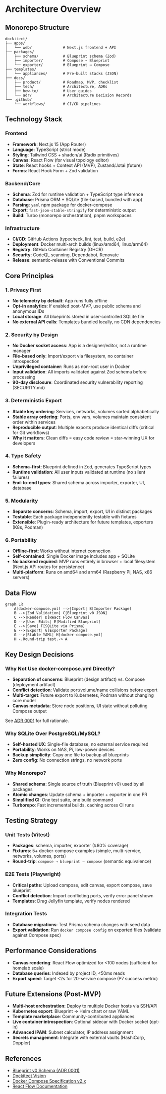 # Architecture Overview

## Monorepo Structure

```
dockitect/
├── apps/
│   └── web/              # Next.js frontend + API
├── packages/
│   ├── schema/           # Blueprint schema (Zod)
│   ├── importer/         # Compose → Blueprint
│   └── exporter/         # Blueprint → Compose
├── templates/
│   └── appliances/       # Pre-built stacks (JSON)
├── docs/
│   ├── product/          # Roadmap, MVP, checklist
│   ├── tech/             # Architecture, ADRs
│   ├── how-to/           # User guides
│   └── adr/              # Architecture Decision Records
└── .github/
    └── workflows/        # CI/CD pipelines
```

## Technology Stack

### Frontend

- **Framework**: Next.js 15 (App Router)
- **Language**: TypeScript (strict mode)
- **Styling**: Tailwind CSS + shadcn/ui (Radix primitives)
- **Canvas**: React Flow (for visual topology editor)
- **State**: React hooks + Context API (MVP), Zustand/Jotai (future)
- **Forms**: React Hook Form + Zod validation

### Backend/Core

- **Schema**: Zod for runtime validation + TypeScript type inference
- **Database**: Prisma ORM + SQLite (file-based, bundled with app)
- **Parsing**: `yaml` npm package for docker-compose
- **Export**: `fast-json-stable-stringify` for deterministic output
- **Build**: Turbo (monorepo orchestration), pnpm workspaces

### Infrastructure

- **CI/CD**: GitHub Actions (typecheck, lint, test, build, e2e)
- **Deployment**: Docker multi-arch builds (linux/amd64, linux/arm64)
- **Registry**: GitHub Container Registry (GHCR)
- **Security**: CodeQL scanning, Dependabot, Renovate
- **Release**: semantic-release with Conventional Commits

## Core Principles

### 1. Privacy First

- **No telemetry by default**: App runs fully offline
- **Opt-in analytics**: If enabled post-MVP, use public schema and anonymous IDs
- **Local storage**: All blueprints stored in user-controlled SQLite file
- **No external API calls**: Templates bundled locally, no CDN dependencies

### 2. Security by Design

- **No Docker socket access**: App is a designer/editor, not a runtime manager
- **File-based only**: Import/export via filesystem, no container introspection
- **Unprivileged container**: Runs as non-root user in Docker
- **Input validation**: All imports validated against Zod schema before processing
- **90-day disclosure**: Coordinated security vulnerability reporting (SECURITY.md)

### 3. Deterministic Export

- **Stable key ordering**: Services, networks, volumes sorted alphabetically
- **Stable array ordering**: Ports, env vars, volumes maintain consistent order within services
- **Reproducible output**: Multiple exports produce identical diffs (critical for Git workflows)
- **Why it matters**: Clean diffs = easy code review = star-winning UX for developers

### 4. Type Safety

- **Schema-first**: Blueprint defined in Zod, generates TypeScript types
- **Runtime validation**: All user inputs validated at runtime (no silent failures)
- **End-to-end types**: Shared schema across importer, exporter, UI, database

### 5. Modularity

- **Separate concerns**: Schema, import, export, UI in distinct packages
- **Testable**: Each package independently testable with fixtures
- **Extensible**: Plugin-ready architecture for future templates, exporters (K8s, Podman)

### 6. Portability

- **Offline-first**: Works without internet connection
- **Self-contained**: Single Docker image includes app + SQLite
- **No backend required**: MVP runs entirely in browser + local filesystem (Next.js API routes for persistence)
- **Multi-platform**: Runs on amd64 and arm64 (Raspberry Pi, NAS, x86 servers)

## Data Flow

```mermaid
graph LR
    A[docker-compose.yml] -->|Import| B[Importer Package]
    B -->|Zod Validation| C[Blueprint v0 JSON]
    C -->|Render| D[React Flow Canvas]
    D -->|User Edits| E[Modified Blueprint]
    E -->|Save| F[SQLite via Prisma]
    E -->|Export| G[Exporter Package]
    G -->|Stable YAML| H[docker-compose.yml]
    H -.Round-trip test.-> A
```

## Key Design Decisions

### Why Not Use docker-compose.yml Directly?

- **Separation of concerns**: Blueprint (design artifact) vs. Compose (deployment artifact)
- **Conflict detection**: Validate port/volume/name collisions before export
- **Multi-target**: Future export to Kubernetes, Podman without changing core model
- **Canvas metadata**: Store node positions, UI state without polluting Compose output

See [ADR 0001](../adr/0001-blueprint-schema.md) for full rationale.

### Why SQLite Over PostgreSQL/MySQL?

- **Self-hosted UX**: Single-file database, no external service required
- **Portability**: Works on NAS, Pi, low-power devices
- **Backup simplicity**: Copy one file to backup all blueprints
- **Zero config**: No connection strings, no network ports

### Why Monorepo?

- **Shared schema**: Single source of truth (Blueprint v0) used by all packages
- **Atomic changes**: Update schema + importer + exporter in one PR
- **Simplified CI**: One test suite, one build command
- **Turborepo**: Fast incremental builds, caching across CI runs

## Testing Strategy

### Unit Tests (Vitest)

- **Packages**: schema, importer, exporter (≥80% coverage)
- **Fixtures**: 5+ docker-compose examples (simple, multi-service, networks, volumes, ports)
- **Round-trip**: `compose → blueprint → compose` (semantic equivalence)

### E2E Tests (Playwright)

- **Critical paths**: Upload compose, edit canvas, export compose, save blueprint
- **Conflict detection**: Import conflicting ports, verify error panel shown
- **Templates**: Drag Jellyfin template, verify nodes rendered

### Integration Tests

- **Database migrations**: Test Prisma schema changes with seed data
- **Export validation**: Run `docker compose config` on exported files (validate against Compose spec)

## Performance Considerations

- **Canvas rendering**: React Flow optimized for <100 nodes (sufficient for homelab scale)
- **Database queries**: Indexed by project ID, <50ms reads
- **Export speed**: Target <2s for 20-service compose (P7 success metric)

## Future Extensions (Post-MVP)

- **Multi-host orchestration**: Deploy to multiple Docker hosts via SSH/API
- **Kubernetes export**: Blueprint → Helm chart or raw YAML
- **Template marketplace**: Community-contributed appliances
- **Live container introspection**: Optional sidecar with Docker socket (opt-in)
- **Advanced IPAM**: Subnet calculator, IP address assignment
- **Secrets management**: Integrate with external vaults (HashiCorp, Doppler)

## References

- [Blueprint v0 Schema (ADR 0001)](../adr/0001-blueprint-schema.md)
- [Dockitect Vision](../../Dockitect.md)
- [Docker Compose Specification v2.x](https://docs.docker.com/compose/compose-file/)
- [React Flow Documentation](https://reactflow.dev/)
